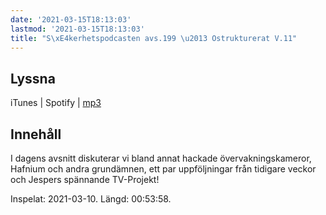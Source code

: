 ```yaml
---
date: '2021-03-15T18:13:03'
lastmod: '2021-03-15T18:13:03'
title: "S\xE4kerhetspodcasten avs.199 \u2013 Ostrukturerat V.11"
---
```

## Lyssna

iTunes \| Spotify \| [mp3](https://traffic.libsyn.com/secure/sakerhetspodcasten/2021-03-10_Sakerhetspodcasten_ostrukt.mp3)


## Innehåll

I dagens avsnitt diskuterar vi bland annat hackade övervakningskameror, Hafnium och
andra grundämnen, ett par uppföljningar från tidigare veckor och Jespers spännande TV-Projekt!

Inspelat: 2021-03-10. Längd: 00:53:58.
